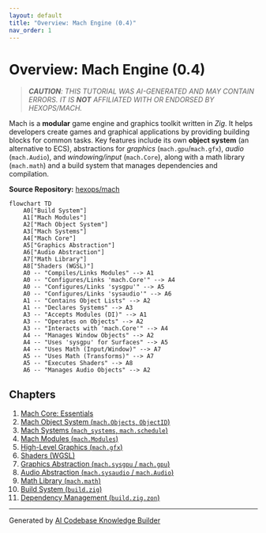 ```yaml
---
layout: default
title: "Overview: Mach Engine (0.4)"
nav_order: 1
---
```


# Overview: Mach Engine (0.4)

> ***CAUTION**:* *THIS TUTORIAL WAS AI-GENERATED AND MAY CONTAIN ERRORS. IT IS **NOT** AFFILIATED WITH OR ENDORSED BY HEXOPS/MACH.*

Mach is a **modular** game engine and graphics toolkit written in *Zig*. It helps developers create games and graphical applications by providing building blocks for common tasks. Key features include its own **object system** (an alternative to ECS), abstractions for *graphics* (`mach.gpu`/`mach.gfx`), *audio* (`mach.Audio`), and *windowing/input* (`mach.Core`), along with a math library (`mach.math`) and a build system that manages dependencies and compilation.


**Source Repository:** [hexops/mach](https://github.com/hexops/mach)

```mermaid
flowchart TD
    A0["Build System"]
    A1["Mach Modules"]
    A2["Mach Object System"]
    A3["Mach Systems"]
    A4["Mach Core"]
    A5["Graphics Abstraction"]
    A6["Audio Abstraction"]
    A7["Math Library"]
    A8["Shaders (WGSL)"]
    A0 -- "Compiles/Links Modules" --> A1
    A0 -- "Configures/Links 'mach.Core'" --> A4
    A0 -- "Configures/Links 'sysgpu'" --> A5
    A0 -- "Configures/Links 'sysaudio'" --> A6
    A1 -- "Contains Object Lists" --> A2
    A1 -- "Declares Systems" --> A3
    A3 -- "Accepts Modules (DI)" --> A1
    A3 -- "Operates on Objects" --> A2
    A3 -- "Interacts with 'mach.Core'" --> A4
    A4 -- "Manages Window Objects" --> A2
    A4 -- "Uses 'sysgpu' for Surfaces" --> A5
    A4 -- "Uses Math (Input/Window)" --> A7
    A5 -- "Uses Math (Transforms)" --> A7
    A5 -- "Executes Shaders" --> A8
    A6 -- "Manages Audio Objects" --> A2
```

## Chapters

1. [Mach Core: Essentials](01_mach_core_.md)
2. [Mach Object System (`mach.Objects`, `ObjectID`)](02_mach_object_system_.md)
3. [Mach Systems (`mach_systems`, `mach.schedule`)](03_mach_systems_.md)
4. [Mach Modules (`mach.Modules`)](04_mach_modules_.md)
5. [High-Level Graphics (`mach.gfx`)](05_mach_gfx_.md)
6. [Shaders (WGSL)](06_shaders_wgsl_.md)
7. [Graphics Abstraction (`mach.sysgpu` / `mach.gpu`)](07_mach_sysgpu_.md)
8. [Audio Abstraction (`mach.sysaudio` / `mach.Audio`)](08_mach_sysaudio_.md)
9. [Math Library (`mach.math`)](09_mach_math_.md)
10. [Build System (`build.zig`)](10_build_system_.md)
11. [Dependency Management (`build.zig.zon`)](11_dependency_management_.md)


---

Generated by [AI Codebase Knowledge Builder](https://github.com/mnbnkr/Tutorial-Codebase-Knowledge)
